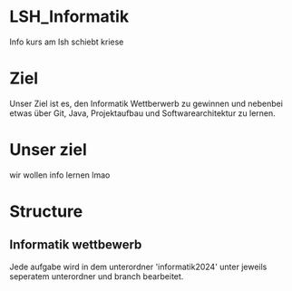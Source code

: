 # LSH_Informatik
Info kurs am lsh schiebt kriese
# Ziel
Unser Ziel ist es, den Informatik Wettberwerb zu gewinnen und nebenbei etwas über Git, Java, Projektaufbau und Softwarearchitektur zu lernen.



# Unser ziel
wir wollen info lernen lmao

# Structure
## Informatik wettbewerb
Jede aufgabe wird in dem unterordner 'informatik2024' unter jeweils seperatem unterordner und branch bearbeitet. 
